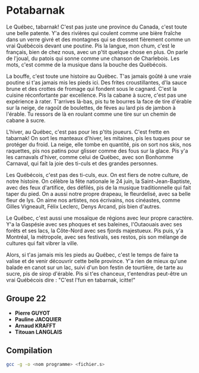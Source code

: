 # Potabarnak

Le Québec, tabarnak! C'est pas juste une province du Canada, c'est toute une belle patente. Y'a des rivières qui coulent comme une bière fraîche dans un verre givré et des montagnes qui se dressent fièrement comme un vrai Québécois devant une poutine. Pis la langue, mon chum, c'est le français, bien de chez nous, avec un p'tit quelque chose en plus. On parle de l'joual, du patois qui sonne comme une chanson de Charlebois. Les mots, c'est comme de la musique dans la bouche des Québécois.

La bouffe, c'est toute une histoire au Québec. T'as jamais goûté à une vraie poutine si t'as jamais mis les pieds ici. Des frites croustillantes, d'la sauce brune et des crottes de fromage qui fondent sous le cagnard. C'est la cuisine réconfortante par excellence. Pis la cabane à sucre, c'est pas une expérience à rater. T'arrives là-bas, pis tu te bourres la face de tire d'érable sur la neige, de ragoût de boulettes, de fèves au lard pis de jambon à l'érable. Tu ressors de là en roulant comme une tire sur un chemin de cabane à sucre.

L'hiver, au Québec, c'est pas pour les p'tits joueurs. C'est frette en tabarnak! On sort les manteaux d'hiver, les mitaines, pis les tuques pour se protéger du froid. La neige, elle tombe en quantité, pis on sort nos skis, nos raquettes, pis nos patins pour glisser comme des fous sur la glace. Pis y'a les carnavals d'hiver, comme celui de Québec, avec son Bonhomme Carnaval, qui fait la joie des ti-culs et des grandes personnes.

Les Québécois, c'est pas des ti-culs, eux. On est fiers de notre culture, de notre histoire. On célèbre la fête nationale le 24 juin, la Saint-Jean-Baptiste, avec des feux d'artifice, des défilés, pis de la musique traditionnelle qui fait taper du pied. On a aussi notre propre drapeau, le fleurdelisé, avec sa belle fleur de lys. On aime nos artistes, nos écrivains, nos cinéastes, comme Gilles Vigneault, Félix Leclerc, Denys Arcand, pis bien d'autres.

Le Québec, c'est aussi une mosaïque de régions avec leur propre caractère. Y'a la Gaspésie avec ses phoques et ses baleines, l'Outaouais avec ses forêts et ses lacs, la Côte-Nord avec ses fjords majestueux. Pis puis, y'a Montréal, la métropole, avec ses festivals, ses restos, pis son mélange de cultures qui fait vibrer la ville.

Alors, si t'as jamais mis les pieds au Québec, c'est le temps de faire ta valise et de venir découvrir cette belle province. Y'a rien de mieux qu'une balade en canot sur un lac, suivi d'un bon festin de tourtière, de tarte au sucre, pis de sirop d'érable. Pis si t'es chanceux, t'entendras peut-être un vrai Québécois dire : "C'est l'fun en tabarnak, icitte!"

## Groupe 22

* **Pierre GUYOT**
* **Pauline JACQUIER**
* **Arnaud KRAFFT**
* **Titouan LANGLAIS**

## Compilation

```sh
gcc -g -o <nom programme> <fichier.s>
```
